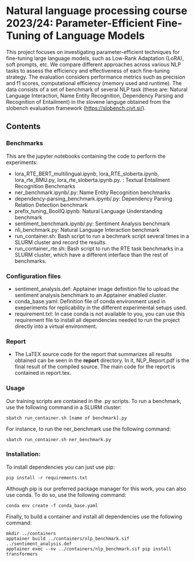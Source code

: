 # Natural language processing course 2023/24: Parameter-Efficient Fine-Tuning of Language Models

This project focuses on investigating parameter-efficient techniques for fine-tuning large language models, such as Low-Rank Adaptation (LoRA), soft prompts, etc. We compare different approaches across various NLP tasks to assess the efficiency and effectiveness of each fine-tuning strategy. The evaluation considers performance metrics such as precision and f1 scores, computational efficiency (memory used and runtime). The data consists of a set of benchmark of several NLP task (these are: Natural Language Interaction, Name Entity Recognition, Dependency Parsing and Recognition of Entailment) in the slovene languge obtained from the slobench evaluation framework (https://slobench.cjvt.si/).

## Contents

### Benchmarks

This are the jupyter notebooks containing the code to perform the experiments:

-   lora_RTE_BERT_multilingual.ipynb, lora_RTE_sloberta.ipynb, lora_rte_BMU.py, lora_rte_sloberta.ipynb.py. : Textual Entailment Recognition Benchmarks
-   ner_benchmark.ipynb/.py: Name Entity Recognition benchmarks
-   dependency-parsing_benchmark.ipynb/.py: Dependency Parsing Relation Detection benchmark
-   prefix_tuning_BoolIQ.ipynb: Natural Language Understanding benchmark
-   sentiment_benchmark.ipynb/.py: Sentiment Analysis benchmark
-   nli_benchmark.py: Natural Language Interaction benchmark
-   run_container.sh: Bash script to run a bechmark script several times in a SLURM cluster and record the results.
-   run_container_rte.sh: Bash script to run the RTE task benchmarks in a SLURM cluster, which have a different interface than the rest of benchmarks.

### Configuration files

-   sentiment_analysis.def: Apptainer image definition file to upload the sentiment analysis benchmark to an Apptainer enabled cluster.
-   conda_base.yaml: Definition file of conda environment used in exeperiments for replicability in the different experimental setups used.
-   requirement.txt: In case conda is not available to you, you can use this requirement file to install all dependencies needed to run the project directly into a virtual environment.

### Report

- The LaTEX source code for the report that summarizes all results obtained can be seen in the **report** directory. In it, NLP_Report.pdf is the final result of the compiled source. The main code for the report is contained in report.tex.


### Usage

Our training scripts are contained in the .py scripts. To run a benchmark, use the following command in a SLURM cluster:

```
sbatch run_container.sh [name of benchmark].py
```

For instance, to run the ner_benchmark use the following command:

```
sbatch run_container.sh ner_benchmark.py
```

### Installation:

To install dependencies you can just use pip:

```
pip install -r requirements.txt
```

Although pip is our preferred package manager for this work, you can also use conda. To do so, use the following command:

```
conda env create -f conda_base.yaml
```

Finally, to build a container and install all dependencies use the following command:

```
mkdir ../containers
apptainer build ../containers/nlp_benchmark.sif  ../sentiment_analysis.def
apptainer exec --nv ../containers/nlp_benchmark.sif pip install transformers
```
